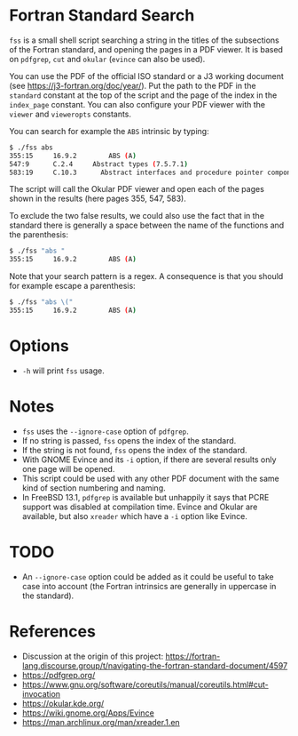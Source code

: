 # Fortran Standard Search

`fss` is a small shell script searching a string in the titles of the subsections of the Fortran standard, and opening the pages in a PDF viewer. It is based on `pdfgrep`, `cut` and `okular` (`evince` can also be used).

You can use the PDF of the official ISO standard or a J3 working document (see https://j3-fortran.org/doc/year/). Put the path to the PDF in the `standard` constant at the top of the script and the page of the index in the `index_page` constant. You can also configure your PDF viewer with the `viewer` and `vieweropts` constants.

You can search for example the `ABS` intrinsic by typing:

```bash
$ ./fss abs
355:15     16.9.2        ABS (A)
547:9      C.2.4     Abstract types (7.5.7.1)
583:19     C.10.3      Abstract interfaces and procedure pointer components (15.4, 7.5)
```

The script will call the Okular PDF viewer and open each of the pages shown in the results (here pages 355, 547, 583).

To exclude the two false results, we could also use the fact that in the standard there is generally a space between the name of the functions and the parenthesis:

```bash
$ ./fss "abs "
355:15     16.9.2        ABS (A)
```

Note that your search pattern is a regex. A consequence is that you should for example escape a parenthesis:

```bash
$ ./fss "abs \("
355:15     16.9.2        ABS (A)
```

# Options

- `-h` will print `fss` usage.


# Notes

- `fss` uses the  `--ignore-case` option of `pdfgrep`.
- If no string is passed, `fss` opens the index of the standard.
- If the string is not found, `fss` opens the index of the standard.
- With GNOME Evince and its `-i` option, if there are several results only one page will be opened.
- This script could be used with any other PDF document with the same kind of section numbering and naming.
- In FreeBSD 13.1, `pdfgrep` is available but unhappily it says that PCRE support was disabled at compilation time. Evince and Okular are available, but also `xreader` which have a `-i` option like Evince.

# TODO

- An `--ignore-case` option could be added as it could be useful to take case into account (the Fortran intrinsics are generally in uppercase in the standard).

# References
* Discussion at the origin of this project: https://fortran-lang.discourse.group/t/navigating-the-fortran-standard-document/4597
* https://pdfgrep.org/
* https://www.gnu.org/software/coreutils/manual/coreutils.html#cut-invocation
* https://okular.kde.org/
* https://wiki.gnome.org/Apps/Evince
* https://man.archlinux.org/man/xreader.1.en
